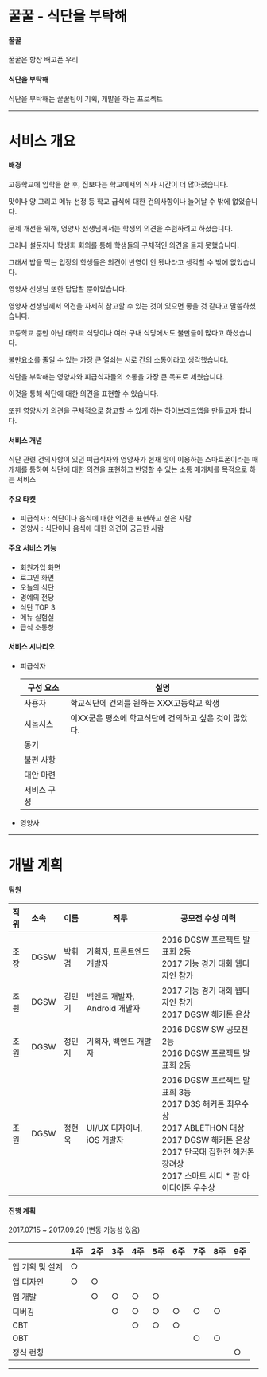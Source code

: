 # 꿀꿀 - 식단을 부탁해

#### 꿀꿀

꿀꿀은 항상 배고픈 우리



#### 식단을 부탁해

식단을 부탁해는 꿀꿀팀이 기획, 개발을 하는 프로젝트



------



# 서비스 개요

#### 배경

고등학교에 입학을 한 후, 집보다는 학교에서의 식사 시간이 더 많아졌습니다.

맛이나 양 그리고 메뉴 선정 등 학교 급식에 대한 건의사항이나 늘어날 수 밖에 없었습니다.

문제 개선을 위해, 영양사 선생님께서는 학생의 의견을 수렴하려고 하셨습니다.

그러나 설문지나 학생회 회의를 통해 학생들의 구체적인 의견을 들지 못했습니다.

그래서 밥을 먹는 입장의 학생들은 의견이 반영이 안 됐나라고 생각할 수 밖에 없었습니다.

영양사 선생님 또한 답답할 뿐이었습니다.

영양사 선생님께서 의견을 자세히 참고할 수 있는 것이 있으면 좋을 것 같다고 말씀하셨습니다.

고등학교 뿐만 아닌 대학교 식당이나 여러 구내 식당에서도 불만들이 많다고 하셨습니다.

불만요소를 줄일 수 있는 가장 큰 열쇠는 서로 간의 소통이라고 생각했습니다.

식단을 부탁해는 영양사와 피급식자들의 소통을 가장 큰 목표로 세웠습니다.

이것을 통해 식단에 대한 의견을 표현할 수 있습니다.

또한 영양사가 의견을 구체적으로 참고할 수 있게 하는 하이브리드앱을 만들고자 합니다.



#### 서비스 개념

식단 관련 건의사항이 있던 피급식자와 영양사가 현재 많이 이용하는 스마트폰이라는 매개체를 통하여 식단에 대한 의견을 표현하고 반영할 수 있는 소통 매개체를 목적으로 하는 서비스



#### 주요 타켓

- 피급식자 : 식단이나 음식에 대한 의견을 표현하고 싶은 사람
- 영양사 : 식단이나 음식에 대한 의견이 궁금한 사람



#### 주요 서비스 기능

- 회원가입 화면
- 로그인 화면
- 오늘의 식단
- 명예의 전당
- 식단 TOP 3
- 메뉴 실험실
- 급식 소통창



#### 서비스 시나리오

- 피급식자

  | 구성 요소  | 설명                              |
  | ------ | ------------------------------- |
  | 사용자    | 학교식단에 건의를 원하는 XXX고등학교 학생        |
  | 시놉시스   | 이XX군은 평소에 학교식단에 건의하고 싶은 것이 많았다. |
  | 동기     |                                 |
  | 불편 사항  |                                 |
  | 대안 마련  |                                 |
  | 서비스 구성 |                                 |


- 영양사


------



# 개발 계획



#### 팀원

| 직위   | 소속   | 이름   | 직무                   | 공모전 수상 이력                                |
| :--- | :--- | ---- | -------------------- | ---------------------------------------- |
| 조장   | DGSW | 박휘겸  | 기획자, 프론트엔드 개발자       | 2016 DGSW 프로젝트 발표회 2등<br/>2017 기능 경기 대회 웹디자인 참가 |
| 조원   | DGSW | 김민기  | 백엔드 개발자, Android 개발자 | 2017 기능 경기 대회 웹디자인 참가<br/>2017 DGSW 해커톤 은상 |
| 조원   | DGSW | 정민지  | 기획자, 백엔드 개발자         | 2016 DGSW SW 공모전 2등<br/>2016 DGSW 프로젝트 발표회 2등 |
| 조원   | DGSW | 정현욱  | UI/UX 디자이너, iOS 개발자  | 2016 DGSW 프로젝트 발표회 3등<br/>2017 D3S 해커톤 최우수상<br/>2017 ABLETHON 대상<br/>2017 DGSW 해커톤 은상<br/>2017 단국대 집현전 해커톤 장려상<br/>2017 스마트 시티 * 팜 아이디어톤 우수상 |



#### 진행 계획

2017.07.15 ~ 2017.09.29 (변동 가능성 있음)

|           | 1주   | 2주   | 3주   | 4주   | 5주   | 6주   | 7주   | 8주   | 9주   |
| --------- | ---- | ---- | ---- | ---- | ---- | ---- | ---- | ---- | ---- |
| 앱 기획 및 설계 | ○    |      |      |      |      |      |      |      |      |
| 앱 디자인     | ○    | ○    |      |      |      |      |      |      |      |
| 앱 개발      |      | ○    | ○    | ○    | ○    |      |      |      |      |
| 디버깅       |      |      | ○    | ○    | ○    | ○    | ○    | ○    |      |
| CBT       |      |      |      | ○    | ○    | ○    |      |      |      |
| OBT       |      |      |      |      |      |      | ○    | ○    |      |
| 정식 런칭     |      |      |      |      |      |      |      |      | ○    |



------

